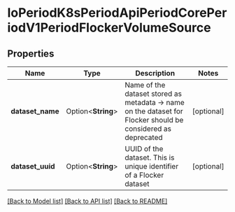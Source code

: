 # IoPeriodK8sPeriodApiPeriodCorePeriodV1PeriodFlockerVolumeSource

## Properties

Name | Type | Description | Notes
------------ | ------------- | ------------- | -------------
**dataset_name** | Option<**String**> | Name of the dataset stored as metadata -> name on the dataset for Flocker should be considered as deprecated | [optional]
**dataset_uuid** | Option<**String**> | UUID of the dataset. This is unique identifier of a Flocker dataset | [optional]

[[Back to Model list]](../README.md#documentation-for-models) [[Back to API list]](../README.md#documentation-for-api-endpoints) [[Back to README]](../README.md)


